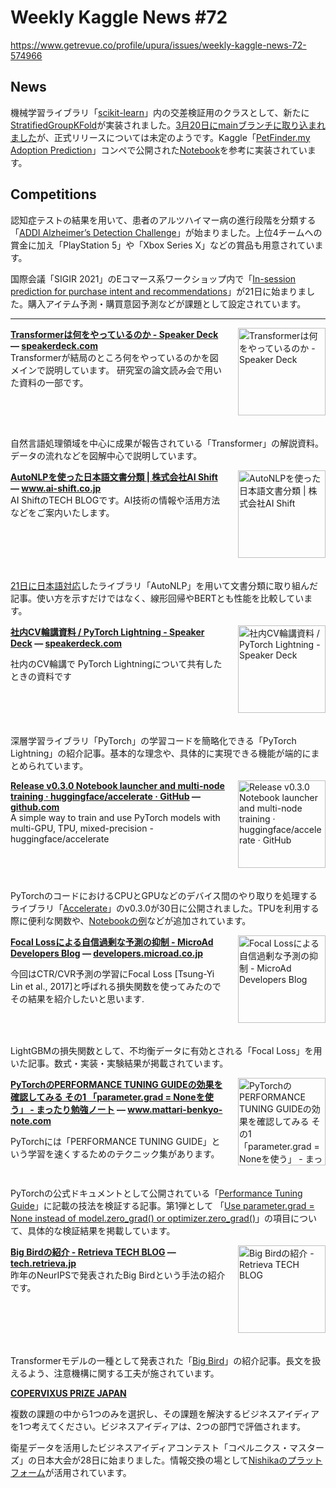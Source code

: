 # Weekly Kaggle News #72
https://www.getrevue.co/profile/upura/issues/weekly-kaggle-news-72-574966
<h3><h2>News</h2><p>機械学習ライブラリ「<a href="https://github.com/scikit-learn/scikit-learn" target="_blank">scikit-learn</a>」内の交差検証用のクラスとして、新たに<a href="https://scikit-learn.org/dev/modules/generated/sklearn.model_selection.StratifiedGroupKFold.html" target="_blank">StratifiedGroupKFold</a>が実装されました。<a href="https://github.com/scikit-learn/scikit-learn/pull/18649" target="_blank">3月20日にmainブランチに取り込まれました</a>が、正式リリースについては未定のようです。Kaggle「<a href="https://www.kaggle.com/c/petfinder-adoption-prediction" target="_blank">PetFinder.my Adoption Prediction</a>」コンペで公開された<a href="https://www.kaggle.com/jakubwasikowski/stratified-group-k-fold-cross-validation" target="_blank">Notebook</a>を参考に実装されています。</p><h2>Competitions</h2><p>認知症テストの結果を用いて、患者のアルツハイマー病の進行段階を分類する「<a href="https://www.alzheimersdata.org/funding-opportunities/data-science-challenge" target="_blank">ADDI Alzheimer’s Detection Challenge</a>」が始まりました。上位4チームへの賞金に加え「PlayStation 5」や「Xbox Series X」などの賞品も用意されています。</p><p>国際会議「SIGIR 2021」のEコマース系ワークショップ内で「<a href="https://sigir-ecom.github.io/data-task.html" target="_blank">In-session prediction for purchase intent and recommendations</a>」が21日に始まりました。購入アイテム予測・購買意図予測などが課題として設定されています。</p></h3>
<hr>
<p>
<img width="140" height="140" alt="Transformerは何をやっているのか - Speaker Deck" style="float: right; margin-left: 20px; margin-bottom: 20px;" src="https://s3.amazonaws.com/revue/items/images/008/998/829/thumb/slide_0.jpg?1619455267" />
<strong style='display: block;'><a href="https://speakerdeck.com/yusuketakagi/transformerhahe-woyatuteirufalseka?utm_campaign=Weekly%20Kaggle%20News&amp;utm_medium=email&amp;utm_source=Revue%20newsletter">Transformerは何をやっているのか - Speaker Deck</a> &mdash; <a href="https://speakerdeck.com/yusuketakagi/transformerhahe-woyatuteirufalseka">speakerdeck.com</a></strong>
Transformerが結局のところ何をやっているのかを図メインで説明しています。
研究室の論文読み会で用いた資料の一部です。
</p>
<div style='clear: both;'></div>
<p><p>自然言語処理領域を中心に成果が報告されている「Transformer」の解説資料。データの流れなどを図解中心で説明しています。</p></p>
<p>
<img width="140" height="140" alt="AutoNLPを使った日本語文書分類 | 株式会社AI Shift" style="float: right; margin-left: 20px; margin-bottom: 20px;" src="https://s3.amazonaws.com/revue/items/images/008/998/831/thumb/44c23b6b15d70994d766716b66bcaf1c.png?1619455287" />
<strong style='display: block;'><a href="https://www.ai-shift.co.jp/techblog/1880?utm_campaign=Weekly%20Kaggle%20News&amp;utm_medium=email&amp;utm_source=Revue%20newsletter">AutoNLPを使った日本語文書分類 | 株式会社AI Shift</a> &mdash; <a href="https://www.ai-shift.co.jp/techblog/1880">www.ai-shift.co.jp</a></strong>
AI ShiftのTECH BLOGです。AI技術の情報や活用方法などをご案内いたします。
</p>
<div style='clear: both;'></div>
<p><p><a href="https://twitter.com/abhi1thakur/status/1384875565761679360?s=20" target="_blank">21日に日本語対応</a>したライブラリ「AutoNLP」を用いて文書分類に取り組んだ記事。使い方を示すだけではなく、線形回帰やBERTとも性能を比較しています。</p></p>
<p>
<img width="140" height="140" alt="社内CV輪講資料 / PyTorch Lightning - Speaker Deck" style="float: right; margin-left: 20px; margin-bottom: 20px;" src="https://s3.amazonaws.com/revue/items/images/008/999/435/thumb/slide_0.jpg?1619458064" />
<strong style='display: block;'><a href="https://speakerdeck.com/takarasawa_/pytorch-lightning?utm_campaign=Weekly%20Kaggle%20News&amp;utm_medium=email&amp;utm_source=Revue%20newsletter">社内CV輪講資料 / PyTorch Lightning - Speaker Deck</a> &mdash; <a href="https://speakerdeck.com/takarasawa_/pytorch-lightning">speakerdeck.com</a></strong>
<p>社内のCV輪講で PyTorch Lightningについて共有したときの資料です</p>
</p>
<div style='clear: both;'></div>
<p><p>深層学習ライブラリ「PyTorch」の学習コードを簡略化できる「PyTorch Lightning」の紹介記事。基本的な理念や、具体的に実現できる機能が端的にまとめられています。</p></p>
<p>
<img width="140" height="140" alt="Release v0.3.0 Notebook launcher and multi-node training · huggingface/accelerate · GitHub" style="float: right; margin-left: 20px; margin-bottom: 20px;" src="https://s3.amazonaws.com/revue/items/images/009/053/444/thumb/accelerate?1619723902" />
<strong style='display: block;'><a href="https://github.com/huggingface/accelerate/releases/tag/v0.3.0?utm_campaign=Weekly%20Kaggle%20News&amp;utm_medium=email&amp;utm_source=Revue%20newsletter">Release v0.3.0 Notebook launcher and multi-node training · huggingface/accelerate · GitHub</a> &mdash; <a href="https://github.com/huggingface/accelerate/releases/tag/v0.3.0">github.com</a></strong>
A simple way to train and use PyTorch models with multi-GPU, TPU, mixed-precision - huggingface/accelerate
</p>
<div style='clear: both;'></div>
<p><p>PyTorchのコードにおけるCPUとGPUなどのデバイス間のやり取りを処理するライブラリ「<a href="https://huggingface.co/blog/accelerate-library?utm_campaign=Weekly%20Kaggle%20News&amp;utm_medium=email&amp;utm_source=Revue%20newsletter" target="_blank">Accelerate</a>」のv0.3.0が30日に公開されました。TPUを利用する際に便利な関数や、<a href="https://colab.research.google.com/github/huggingface/notebooks/blob/master/examples/accelerate/simple_nlp_example.ipynb" target="_blank">Notebookの例</a>などが追加されています。</p></p>
<p>
<img width="140" height="140" alt="Focal Lossによる自信過剰な予測の抑制 - MicroAd Developers Blog" style="float: right; margin-left: 20px; margin-bottom: 20px;" src="https://s3.amazonaws.com/revue/items/images/009/005/002/thumb/20210402165251.png?1619492695" />
<strong style='display: block;'><a href="https://developers.microad.co.jp/entry/2021/04/26/060000?utm_campaign=Weekly%20Kaggle%20News&amp;utm_medium=email&amp;utm_source=Revue%20newsletter">Focal Lossによる自信過剰な予測の抑制 - MicroAd Developers Blog</a> &mdash; <a href="https://developers.microad.co.jp/entry/2021/04/26/060000">developers.microad.co.jp</a></strong>
<p>今回はCTR/CVR予測の学習にFocal Loss [Tsung-Yi Lin et al., 2017]と呼ばれる損失関数を使ってみたのでその結果を紹介したいと思います.</p>
</p>
<div style='clear: both;'></div>
<p><p>LightGBMの損失関数として、不均衡データに有効とされる「Focal Loss」を用いた記事。数式・実装・実験結果が掲載されています。</p></p>
<p>
<img width="140" height="140" alt="PyTorchのPERFORMANCE TUNING GUIDEの効果を確認してみる その1 「parameter.grad = Noneを使う」 - まったり勉強ノート" style="float: right; margin-left: 20px; margin-bottom: 20px;" src="https://s3.amazonaws.com/revue/items/images/009/030/053/thumb/tb_overview-150x150.png?1619597436" />
<strong style='display: block;'><a href="https://www.mattari-benkyo-note.com/2021/04/27/pytorch-performance-tuning-guide-1-parameter-grad-none/?utm_campaign=Weekly%20Kaggle%20News&amp;utm_medium=email&amp;utm_source=Revue%20newsletter">PyTorchのPERFORMANCE TUNING GUIDEの効果を確認してみる その1 「parameter.grad = Noneを使う」 - まったり勉強ノート</a> &mdash; <a href="https://www.mattari-benkyo-note.com/2021/04/27/pytorch-performance-tuning-guide-1-parameter-grad-none/">www.mattari-benkyo-note.com</a></strong>
<p>PyTorchには「PERFORMANCE TUNING GUIDE」という学習を速くするためのテクニック集があります。</p>
</p>
<div style='clear: both;'></div>
<p><p>PyTorchの公式ドキュメントとして公開されている「<a href="https://pytorch.org/tutorials/recipes/recipes/tuning_guide.html" target="_blank">Performance Tuning Guide</a>」に記載の技法を検証する記事。第1弾として&nbsp;「<a href="https://pytorch.org/tutorials/recipes/recipes/tuning_guide.html#use-parameter-grad-none-instead-of-model-zero-grad-or-optimizer-zero-grad" target="_blank">Use parameter.grad = None instead of model.zero_grad() or optimizer.zero_grad()</a>」の項目について、具体的な検証結果を掲載しています。</p></p>
<p>
<img width="140" height="140" alt="Big Birdの紹介 - Retrieva TECH BLOG" style="float: right; margin-left: 20px; margin-bottom: 20px;" src="https://s3.amazonaws.com/revue/items/images/009/035/643/thumb/159479255596133?1619620465" />
<strong style='display: block;'><a href="https://tech.retrieva.jp/entry/2021/04/28/172553?utm_campaign=Weekly%20Kaggle%20News&amp;utm_medium=email&amp;utm_source=Revue%20newsletter">Big Birdの紹介 - Retrieva TECH BLOG</a> &mdash; <a href="https://tech.retrieva.jp/entry/2021/04/28/172553">tech.retrieva.jp</a></strong>
昨年のNeurIPSで発表されたBig Birdという手法の紹介です。
</p>
<div style='clear: both;'></div>
<p><p>Transformerモデルの一種として発表された「<a href="https://papers.nips.cc/paper/2020/hash/c8512d142a2d849725f31a9a7a361ab9-Abstract.html" target="_blank">Big Bird</a>」の紹介記事。長文を扱えるよう、注意機構に関する工夫が施されています。</p></p>
<p>
<strong style='display: block;'><a href="https://copernicus-masters-japan.digitalblast.co.jp/?utm_campaign=Weekly%20Kaggle%20News&amp;utm_medium=email&amp;utm_source=Revue%20newsletter">COPERVIXUS PRIZE JAPAN</a></strong>
<p>複数の課題の中から1つのみを選択し、その課題を解決するビジネスアイディアを1つ考えてください。ビジネスアイディアは、2つの部門で評価されます。</p>
</p>
<p><p>衛星データを活用したビジネスアイディアコンテスト「コペルニクス・マスターズ」の日本大会が28日に始まりました。情報交換の場として<a href="https://www.nishika.com/competitions/15/summary" target="_blank">Nishikaのプラットフォーム</a>が活用されています。</p></p>
